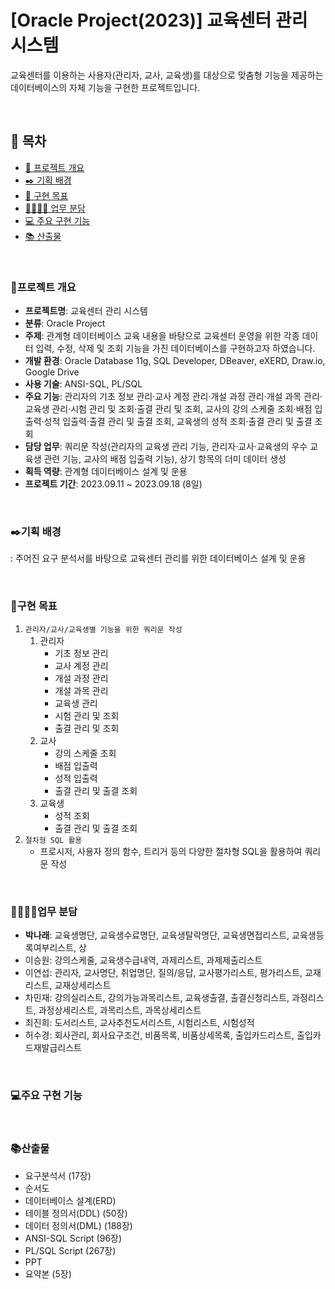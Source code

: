 # [Oracle Project(2023)] 교육센터 관리 시스템
교육센터를 이용하는 사용자(관리자, 교사, 교육생)를 대상으로 맞춤형 기능을 제공하는 데이터베이스의 자체 기능을 구현한 프로젝트입니다.

<br>

## 🔖 목차
- [📄 프로젝트 개요](#프로젝트-개요)
- [✒️ 기획 배경](#%EF%B8%8F기획-배경)
- [📌 구현 목표](#구현-목표)
- [👨‍👩‍👧‍👦 업무 분담](#업무-분담)
- [💻 주요 구현 기능](#주요-구현-기능)
- [📚 산출물](#산출물)

<br>

### 📄프로젝트 개요
- **프로젝트명**: 교육센터 관리 시스템
- **분류**: Oracle Project
- **주제**: 관계형 데이터베이스 교육 내용을 바탕으로 교육센터 운영을 위한 각종 데이터 입력, 수정, 삭제 및 조회 기능을 가진 데이터베이스를 구현하고자 하였습니다.
- **개발 환경**: Oracle Database 11g, SQL Developer, DBeaver, eXERD, Draw.io, Google Drive
- **사용 기술**: ANSI-SQL, PL/SQL
- **주요 기능**: 관리자의 기초 정보 관리·교사 계정 관리·개설 과정 관리·개설 과목 관리·교육생 관리·시험 관리 및 조회·출결 관리 및 조회, 교사의 강의 스케줄 조회·배점 입출력·성적 입출력·출결 관리 및 출결 조회, 교육생의 성적 조회·출결 관리 및 출결 조회
- **담당 업무**: 쿼리문 작성(관리자의 교육생 관리 기능, 관리자·교사·교육생의 우수 교육생 관련 기능, 교사의 배점 입출력 기능), 상기 항목의 더미 데이터 생성
- **획득 역량**: 관계형 데이터베이스 설계 및 운용
- **프로젝트 기간**: 2023.09.11 ~ 2023.09.18 (8일)

<br>

### ✒️기획 배경
: 주어진 요구 분석서를 바탕으로 교육센터 관리를 위한 데이터베이스 설계 및 운용

<br>

### 📌구현 목표
1. `관리자/교사/교육생별 기능을 위한 쿼리문 작성`
    1. 관리자
        - 기초 정보 관리
        - 교사 계정 관리
        - 개설 과정 관리
        - 개설 과목 관리
        - 교육생 관리
        - 시험 관리 및 조회
        - 출결 관리 및 조회
    2. 교사
        - 강의 스케줄 조회
        - 배점 입출력
        - 성적 입출력
        - 출결 관리 및 출결 조회
    3. 교육생
        - 성적 조회
        - 출결 관리 및 출결 조회
2. `절차형 SQL 활용`
    - 프로시저, 사용자 정의 함수, 트리거 등의 다양한 절차형 SQL을 활용하여 쿼리문 작성

<br>

### 👨‍👩‍👧‍👦업무 분담
- **박나래**: 교육생명단, 교육생수료명단, 교육생탈락명단, 교육생면접리스트, 교육생등록여부리스트, 상
- 이승원: 강의스케줄, 교육생수급내역, 과제리스트, 과제제출리스트
- 이연섭: 관리자, 교사명단, 취업명단, 질의/응답, 교사평가리스트, 평가리스트, 교재리스트, 교재상세리스트
- 차민재: 강의실리스트, 강의가능과목리스트, 교육생출결, 출결신청리스트, 과정리스트, 과정상세리스트, 과목리스트, 과목상세리스트
- 최진희: 도서리스트, 교사추천도서리스트, 시험리스트, 시험성적
- 허수경: 회사관리, 회사요구조건, 비품목록, 비품상세목록, 출입카드리스트, 출입카드재발급리스트

<br>

### 💻주요 구현 기능

<br>

### 📚산출물
- 요구분석서 (17장)
- 순서도
- 데이터베이스 설계(ERD)
- 테이블 정의서(DDL) (50장)
- 데이터 정의서(DML) (188장)
- ANSI-SQL Script (96장)
- PL/SQL Script (267장)
- PPT
- 요약본 (5장)
